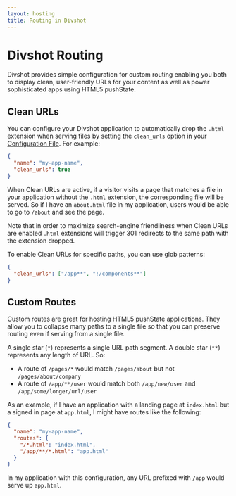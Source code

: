 ```yaml
---
layout: hosting
title: Routing in Divshot
---
```


# Divshot Routing

<p class="lead">Divshot provides simple configuration for custom routing enabling you
both to display clean, user-friendly URLs for your content as well as power sophisticated
apps using HTML5 pushState.</p>

## Clean URLs

You can configure your Divshot application to automatically drop the `.html` extension
when serving files by setting the `clean_urls` option in your [Configuration File](/guides/configuration).
For example:

```json
{
  "name": "my-app-name",
  "clean_urls": true
}
```

When Clean URLs are active, if a visitor visits a page that matches a file in your application
without the `.html` extension, the corresponding file will be served. So if I have an `about.html`
file in my application, users would be able to go to `/about` and see the page.

Note that in order to maximize search-engine friendliness when Clean URLs are enabled `.html`
extensions will trigger 301 redirects to the same path with the extension dropped.

To enable Clean URLs for specific paths, you can use glob patterns:

```json
{
  "clean_urls": ["/app**", "!/components**"]
}
```

## Custom Routes

Custom routes are great for hosting HTML5 pushState applications. They allow you to collapse many
paths to a single file so that you can preserve routing even if serving from a single file.

A single star (`*`) represents a single URL path segment. A double star (`**`) represents any length
of URL. So:

* A route of `/pages/*` would match `/pages/about` but not `/pages/about/company`
* A route of `/app/**/user` would match both `/app/new/user` and `/app/some/longer/url/user`

As an example, if I have an application with a landing page at `index.html` but a signed in page at
`app.html`, I might have routes like the following:

```json
{
  "name": "my-app-name",
  "routes": {
    "/*.html": "index.html",
    "/app/**/*.html": "app.html"
  }
}
```

In my application with this configuration, any URL prefixed with `/app` would serve up `app.html`.